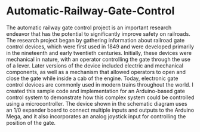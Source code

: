 # Automatic-Railway-Gate-Control
The automatic railway gate control project is an important research endeavor that has the potential to significantly improve safety on railroads. The research project began by gathering information about railroad gate control devices, which were first used in 1849 and were developed primarily in the nineteenth and early twentieth centuries. Initially, these devices were mechanical in nature, with an operator controlling the gate through the use of a lever. Later versions of the device included electric and mechanical components, as well as a mechanism that allowed operators to open and close the gate while inside a cab of the engine. Today, electronic gate control devices are commonly used in modern trains throughout the world. I created this sample code and implementation for an Arduino-based gate control system to demonstrate how this complex system could be controlled using a microcontroller. The device shown in the schematic diagram uses an 1/0 expander board to connect multiple inputs and outputs to the Arduino Mega, and it also incorporates an analog joystick input for controlling the position of the gate.
